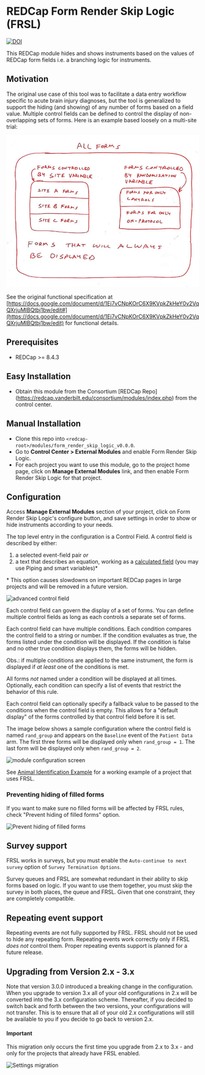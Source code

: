 # REDCap Form Render Skip Logic (FRSL)

[![DOI](https://zenodo.org/badge/97271445.svg)](https://zenodo.org/badge/latestdoi/97271445)

This REDCap module hides and shows instruments based on the values of REDCap form fields  i.e. a branching logic for instruments.

## Motivation

The original use case of this tool was to facilitate a data entry workflow specific to acute brain injury diagnoses, but the tool is generalized to support the hiding (and showing) of any number of forms based on a field value. Multiple control fields can be defined to control the display of non-overlapping sets of forms. Here is an example based loosely on a multi-site trial:

![venn diagram of test project forms](img/venn_diagram_of_forms_controls_and_conditions.jpeg)

See the original functional specification at [https://docs.google.com/document/d/1Ej7vCNpKOrC6X9KVpkZkHeY0v2VqQXrjuMIBQtbj1bw/edit#](https://docs.google.com/document/d/1Ej7vCNpKOrC6X9KVpkZkHeY0v2VqQXrjuMIBQtbj1bw/edit) for functional details.

## Prerequisites
- REDCap >= 8.4.3

## Easy Installation
- Obtain this module from the Consortium [REDCap Repo] (https://redcap.vanderbilt.edu/consortium/modules/index.php) from the control center.

## Manual Installation
- Clone this repo into `<redcap-root>/modules/form_render_skip_logic_v0.0.0`.
- Go to **Control Center > External Modules** and enable Form Render Skip Logic.
- For each project you want to use this module, go to the project home page, click on **Manage External Modules** link, and then enable Form Render Skip Logic for that project.

## Configuration
Access **Manage External Modules** section of your project, click on Form Render Skip Logic's configure button, and save settings in order to show or hide instruments according to your needs.

The top level entry in the configuration is a Control Field. A control field is described by either:

1. a selected event-field pair _or_
2. a text that describes an equation, working as a [calculated field](https://www.ctsi.ufl.edu/files/2017/06/Calculated-Fields-%E2%80%93-REDCap-How.pdf) (you may use Piping and smart variables)\*  

\* This option causes slowdowns on important REDCap pages in large projects and will be removed in a future version.

![advanced control field](img/advanced_control_field.png)

Each control field can govern the display of a set of forms. You can define multiple control fields as long as each controls a separate set of forms.

Each control field can have multiple conditions. Each condition compares the control field to a string or number. If the condition evaluates as true, the forms listed under the condition will be displayed. If the condition is false and no other true condition displays them, the forms will be hidden.

Obs.: if multiple conditions are applied to the same instrument, the form is displayed if *at least* one of the conditions is met.

All forms _not_ named under a condition will be displayed at all times. Optionally, each condition can specify a list of events that restrict the behavior of this rule.

Each control field can optionally specify a fallback value to be passed to the conditions when the control field is empty. This allows for a "default display" of the forms controlled by that control field before it is set.

The image below shows a sample configuration where the control field is named `rand_group` and appears on the `Baseline` event of the `Patient Data` arm.  The first three forms will be displayed only when `rand_group = 1`. The last form will be displayed only when `rand_group = 2`.

![module configuration screen](img/configuration_form.png)

See [Animal Identification Example](samples/Animal_Identification.md) for a working example of a project that uses FRSL.

### Preventing hiding of filled forms
If you want to make sure no filled forms will be affected by FRSL rules, check "Prevent hiding of filled forms" option.

![Prevent hiding of filled forms](img/prevent_hidden_data_checkbox.png)


## Survey support

FRSL works in surveys, but you must enable the `Auto-continue to next survey` option of `Survey Termination Options`. 

Survey queues and FRSL are somewhat redundant in their ability to skip forms based on logic. If you want to use them together, you must skip the survey in both places, the queue and FRSL. Given that one constraint, they are completely compatible.


## Repeating event support

Repeating events are not fully supported by FRSL. FRSL should not be used to hide any repeating form. Repeating events work correctly only if FRSL *does not* control them. Proper repeating events support is planned for a future release.


## Upgrading from Version 2.x - 3.x

Note that version 3.0.0 introduced a breaking change in the configuration. When you upgrade to version 3.x all of your old configurations in 2.x will be converted into the 3.x configuration scheme. Thereafter, if you decided to switch back and forth between the two versions, your configurations will not transfer. This is to ensure that all of your old 2.x configurations will still be available to you if you decide to go back to version 2.x.

#### Important
This migration only occurs the first time you upgrade from 2.x to 3.x - and only for the projects that already have FRSL enabled.

![Settings migration](img/migration.png)

